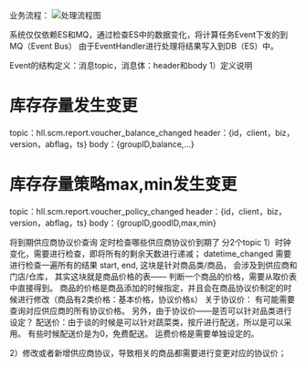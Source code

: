 业务流程：
![处理流程图](.images/design.png "处理流程图")

系统仅仅依赖ES和MQ，通过检查ES中的数据变化，将计算任务Event下发的到MQ（Event Bus）
由于EventHandler进行处理将结果写入到DB（ES）中。

Event的结构定义：消息topic，消息体：header和body
1）定义说明
# 库存存量发生变更
topic：hll.scm.report.voucher_balance_changed
header：{id，client，biz，version，abflag，ts}
body：{groupID,balance,...}

# 库存存量策略max,min发生变更
topic：hll.scm.report.voucher_policy_changed
header：{id，client，biz，version，abflag，ts}
body：{groupID,goodID,max,min}


将到期供应商协议价查询
定时检查哪些供应商协议价到期了
分2个topic
1）时钟变化，需要进行检查，即将所有的剩余天数进行递减；
datetime_changed 需要进行检查一遍所有的结果
start, end, 这块是针对商品类/商品， 会涉及到供应商和门店/仓库，
其实这块就是商品价格的表—— 判断一个商品的价格，需要从取价表中直接得到。
商品的价格是商品添加的时候指定，并且会在商品协议价制定的时候进行修改（商品有2类价格：基本价格，协议价格s）
关于协议价： 有可能需要查询对应供应商的所有协议价格。 另外，由于协议价——是否可以针对品类进行设定？
配送价：由于谈的时候是可以针对蔬菜类，按斤进行配送，所以是可以采用。 有些时候配送价是为0，免费配送。
运费价格是需要单独设定的。


2）修改或者新增供应商协议，导致相关的商品都需要进行变更对应的协议价；


